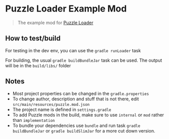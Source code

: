 # Puzzle Loader Example Mod
> The example mod for [Puzzle Loader](https://github.com/PuzzleLoader/PuzzleLoader)

## How to test/build
For testing in the dev env, you can use the `gradle runLoader` task

For building, the usual `gradle buildBundleJar` task can be used. The output will be in the `build/libs/` folder

## Notes
- Most project properties can be changed in the `gradle.properties`
- To change author, description and stuff that is not there, edit `src/main/resources/puzzle.mod.json`
- The project name is defined in `settings.gradle`
- To add Puzzle mods in the build, make sure to use `internal` or `mod` rather than `implementation`
- To bundle your dependencies use `bundle` and run task `gradle buildBundleJar` or `gradle buildSlimJar` for a more cut down version.
